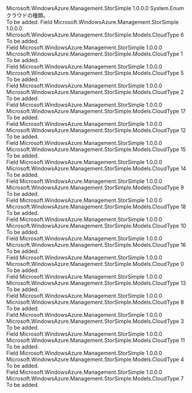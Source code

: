 <Type Name="CloudType" FullName="Microsoft.WindowsAzure.Management.StorSimple.Models.CloudType">
  <TypeSignature Language="C#" Value="public enum CloudType" />
  <TypeSignature Language="ILAsm" Value=".class public auto ansi sealed CloudType extends System.Enum" />
  <TypeSignature Language="DocId" Value="T:Microsoft.WindowsAzure.Management.StorSimple.Models.CloudType" />
  <TypeSignature Language="VB.NET" Value="Public Enum CloudType" />
  <TypeSignature Language="F#" Value="type CloudType = " />
  <AssemblyInfo>
    <AssemblyName>Microsoft.WindowsAzure.Management.StorSimple</AssemblyName>
    <AssemblyVersion>1.0.0.0</AssemblyVersion>
  </AssemblyInfo>
  <Base>
    <BaseTypeName>System.Enum</BaseTypeName>
  </Base>
  <Docs>
    <summary>
            クラウドの種類。
            </summary>
    <remarks>To be added.</remarks>
  </Docs>
  <Members>
    <Member MemberName="ASPDeprecated">
      <MemberSignature Language="C#" Value="ASPDeprecated" />
      <MemberSignature Language="ILAsm" Value=".field public static literal valuetype Microsoft.WindowsAzure.Management.StorSimple.Models.CloudType ASPDeprecated = int32(6)" />
      <MemberSignature Language="DocId" Value="F:Microsoft.WindowsAzure.Management.StorSimple.Models.CloudType.ASPDeprecated" />
      <MemberSignature Language="VB.NET" Value="ASPDeprecated" />
      <MemberSignature Language="F#" Value="ASPDeprecated = 6" Usage="Microsoft.WindowsAzure.Management.StorSimple.Models.CloudType.ASPDeprecated" />
      <MemberType>Field</MemberType>
      <AssemblyInfo>
        <AssemblyName>Microsoft.WindowsAzure.Management.StorSimple</AssemblyName>
        <AssemblyVersion>1.0.0.0</AssemblyVersion>
      </AssemblyInfo>
      <ReturnValue>
        <ReturnType>Microsoft.WindowsAzure.Management.StorSimple.Models.CloudType</ReturnType>
      </ReturnValue>
      <MemberValue>6</MemberValue>
      <Docs>
        <summary>To be added.</summary>
      </Docs>
    </Member>
    <Member MemberName="Atmos">
      <MemberSignature Language="C#" Value="Atmos" />
      <MemberSignature Language="ILAsm" Value=".field public static literal valuetype Microsoft.WindowsAzure.Management.StorSimple.Models.CloudType Atmos = int32(1)" />
      <MemberSignature Language="DocId" Value="F:Microsoft.WindowsAzure.Management.StorSimple.Models.CloudType.Atmos" />
      <MemberSignature Language="VB.NET" Value="Atmos" />
      <MemberSignature Language="F#" Value="Atmos = 1" Usage="Microsoft.WindowsAzure.Management.StorSimple.Models.CloudType.Atmos" />
      <MemberType>Field</MemberType>
      <AssemblyInfo>
        <AssemblyName>Microsoft.WindowsAzure.Management.StorSimple</AssemblyName>
        <AssemblyVersion>1.0.0.0</AssemblyVersion>
      </AssemblyInfo>
      <ReturnValue>
        <ReturnType>Microsoft.WindowsAzure.Management.StorSimple.Models.CloudType</ReturnType>
      </ReturnValue>
      <MemberValue>1</MemberValue>
      <Docs>
        <summary>To be added.</summary>
      </Docs>
    </Member>
    <Member MemberName="AtmosOnPrem">
      <MemberSignature Language="C#" Value="AtmosOnPrem" />
      <MemberSignature Language="ILAsm" Value=".field public static literal valuetype Microsoft.WindowsAzure.Management.StorSimple.Models.CloudType AtmosOnPrem = int32(5)" />
      <MemberSignature Language="DocId" Value="F:Microsoft.WindowsAzure.Management.StorSimple.Models.CloudType.AtmosOnPrem" />
      <MemberSignature Language="VB.NET" Value="AtmosOnPrem" />
      <MemberSignature Language="F#" Value="AtmosOnPrem = 5" Usage="Microsoft.WindowsAzure.Management.StorSimple.Models.CloudType.AtmosOnPrem" />
      <MemberType>Field</MemberType>
      <AssemblyInfo>
        <AssemblyName>Microsoft.WindowsAzure.Management.StorSimple</AssemblyName>
        <AssemblyVersion>1.0.0.0</AssemblyVersion>
      </AssemblyInfo>
      <ReturnValue>
        <ReturnType>Microsoft.WindowsAzure.Management.StorSimple.Models.CloudType</ReturnType>
      </ReturnValue>
      <MemberValue>5</MemberValue>
      <Docs>
        <summary>To be added.</summary>
      </Docs>
    </Member>
    <Member MemberName="Azure">
      <MemberSignature Language="C#" Value="Azure" />
      <MemberSignature Language="ILAsm" Value=".field public static literal valuetype Microsoft.WindowsAzure.Management.StorSimple.Models.CloudType Azure = int32(2)" />
      <MemberSignature Language="DocId" Value="F:Microsoft.WindowsAzure.Management.StorSimple.Models.CloudType.Azure" />
      <MemberSignature Language="VB.NET" Value="Azure" />
      <MemberSignature Language="F#" Value="Azure = 2" Usage="Microsoft.WindowsAzure.Management.StorSimple.Models.CloudType.Azure" />
      <MemberType>Field</MemberType>
      <AssemblyInfo>
        <AssemblyName>Microsoft.WindowsAzure.Management.StorSimple</AssemblyName>
        <AssemblyVersion>1.0.0.0</AssemblyVersion>
      </AssemblyInfo>
      <ReturnValue>
        <ReturnType>Microsoft.WindowsAzure.Management.StorSimple.Models.CloudType</ReturnType>
      </ReturnValue>
      <MemberValue>2</MemberValue>
      <Docs>
        <summary>To be added.</summary>
      </Docs>
    </Member>
    <Member MemberName="AzureChina">
      <MemberSignature Language="C#" Value="AzureChina" />
      <MemberSignature Language="ILAsm" Value=".field public static literal valuetype Microsoft.WindowsAzure.Management.StorSimple.Models.CloudType AzureChina = int32(17)" />
      <MemberSignature Language="DocId" Value="F:Microsoft.WindowsAzure.Management.StorSimple.Models.CloudType.AzureChina" />
      <MemberSignature Language="VB.NET" Value="AzureChina" />
      <MemberSignature Language="F#" Value="AzureChina = 17" Usage="Microsoft.WindowsAzure.Management.StorSimple.Models.CloudType.AzureChina" />
      <MemberType>Field</MemberType>
      <AssemblyInfo>
        <AssemblyName>Microsoft.WindowsAzure.Management.StorSimple</AssemblyName>
        <AssemblyVersion>1.0.0.0</AssemblyVersion>
      </AssemblyInfo>
      <ReturnValue>
        <ReturnType>Microsoft.WindowsAzure.Management.StorSimple.Models.CloudType</ReturnType>
      </ReturnValue>
      <MemberValue>17</MemberValue>
      <Docs>
        <summary>To be added.</summary>
      </Docs>
    </Member>
    <Member MemberName="DellDXDeprecated">
      <MemberSignature Language="C#" Value="DellDXDeprecated" />
      <MemberSignature Language="ILAsm" Value=".field public static literal valuetype Microsoft.WindowsAzure.Management.StorSimple.Models.CloudType DellDXDeprecated = int32(12)" />
      <MemberSignature Language="DocId" Value="F:Microsoft.WindowsAzure.Management.StorSimple.Models.CloudType.DellDXDeprecated" />
      <MemberSignature Language="VB.NET" Value="DellDXDeprecated" />
      <MemberSignature Language="F#" Value="DellDXDeprecated = 12" Usage="Microsoft.WindowsAzure.Management.StorSimple.Models.CloudType.DellDXDeprecated" />
      <MemberType>Field</MemberType>
      <AssemblyInfo>
        <AssemblyName>Microsoft.WindowsAzure.Management.StorSimple</AssemblyName>
        <AssemblyVersion>1.0.0.0</AssemblyVersion>
      </AssemblyInfo>
      <ReturnValue>
        <ReturnType>Microsoft.WindowsAzure.Management.StorSimple.Models.CloudType</ReturnType>
      </ReturnValue>
      <MemberValue>12</MemberValue>
      <Docs>
        <summary>To be added.</summary>
      </Docs>
    </Member>
    <Member MemberName="Google">
      <MemberSignature Language="C#" Value="Google" />
      <MemberSignature Language="ILAsm" Value=".field public static literal valuetype Microsoft.WindowsAzure.Management.StorSimple.Models.CloudType Google = int32(15)" />
      <MemberSignature Language="DocId" Value="F:Microsoft.WindowsAzure.Management.StorSimple.Models.CloudType.Google" />
      <MemberSignature Language="VB.NET" Value="Google" />
      <MemberSignature Language="F#" Value="Google = 15" Usage="Microsoft.WindowsAzure.Management.StorSimple.Models.CloudType.Google" />
      <MemberType>Field</MemberType>
      <AssemblyInfo>
        <AssemblyName>Microsoft.WindowsAzure.Management.StorSimple</AssemblyName>
        <AssemblyVersion>1.0.0.0</AssemblyVersion>
      </AssemblyInfo>
      <ReturnValue>
        <ReturnType>Microsoft.WindowsAzure.Management.StorSimple.Models.CloudType</ReturnType>
      </ReturnValue>
      <MemberValue>15</MemberValue>
      <Docs>
        <summary>To be added.</summary>
      </Docs>
    </Member>
    <Member MemberName="HP">
      <MemberSignature Language="C#" Value="HP" />
      <MemberSignature Language="ILAsm" Value=".field public static literal valuetype Microsoft.WindowsAzure.Management.StorSimple.Models.CloudType HP = int32(14)" />
      <MemberSignature Language="DocId" Value="F:Microsoft.WindowsAzure.Management.StorSimple.Models.CloudType.HP" />
      <MemberSignature Language="VB.NET" Value="HP" />
      <MemberSignature Language="F#" Value="HP = 14" Usage="Microsoft.WindowsAzure.Management.StorSimple.Models.CloudType.HP" />
      <MemberType>Field</MemberType>
      <AssemblyInfo>
        <AssemblyName>Microsoft.WindowsAzure.Management.StorSimple</AssemblyName>
        <AssemblyVersion>1.0.0.0</AssemblyVersion>
      </AssemblyInfo>
      <ReturnValue>
        <ReturnType>Microsoft.WindowsAzure.Management.StorSimple.Models.CloudType</ReturnType>
      </ReturnValue>
      <MemberValue>14</MemberValue>
      <Docs>
        <summary>To be added.</summary>
      </Docs>
    </Member>
    <Member MemberName="IIJ">
      <MemberSignature Language="C#" Value="IIJ" />
      <MemberSignature Language="ILAsm" Value=".field public static literal valuetype Microsoft.WindowsAzure.Management.StorSimple.Models.CloudType IIJ = int32(9)" />
      <MemberSignature Language="DocId" Value="F:Microsoft.WindowsAzure.Management.StorSimple.Models.CloudType.IIJ" />
      <MemberSignature Language="VB.NET" Value="IIJ" />
      <MemberSignature Language="F#" Value="IIJ = 9" Usage="Microsoft.WindowsAzure.Management.StorSimple.Models.CloudType.IIJ" />
      <MemberType>Field</MemberType>
      <AssemblyInfo>
        <AssemblyName>Microsoft.WindowsAzure.Management.StorSimple</AssemblyName>
        <AssemblyVersion>1.0.0.0</AssemblyVersion>
      </AssemblyInfo>
      <ReturnValue>
        <ReturnType>Microsoft.WindowsAzure.Management.StorSimple.Models.CloudType</ReturnType>
      </ReturnValue>
      <MemberValue>9</MemberValue>
      <Docs>
        <summary>To be added.</summary>
      </Docs>
    </Member>
    <Member MemberName="Max">
      <MemberSignature Language="C#" Value="Max" />
      <MemberSignature Language="ILAsm" Value=".field public static literal valuetype Microsoft.WindowsAzure.Management.StorSimple.Models.CloudType Max = int32(18)" />
      <MemberSignature Language="DocId" Value="F:Microsoft.WindowsAzure.Management.StorSimple.Models.CloudType.Max" />
      <MemberSignature Language="VB.NET" Value="Max" />
      <MemberSignature Language="F#" Value="Max = 18" Usage="Microsoft.WindowsAzure.Management.StorSimple.Models.CloudType.Max" />
      <MemberType>Field</MemberType>
      <AssemblyInfo>
        <AssemblyName>Microsoft.WindowsAzure.Management.StorSimple</AssemblyName>
        <AssemblyVersion>1.0.0.0</AssemblyVersion>
      </AssemblyInfo>
      <ReturnValue>
        <ReturnType>Microsoft.WindowsAzure.Management.StorSimple.Models.CloudType</ReturnType>
      </ReturnValue>
      <MemberValue>18</MemberValue>
      <Docs>
        <summary>To be added.</summary>
      </Docs>
    </Member>
    <Member MemberName="NIFTY">
      <MemberSignature Language="C#" Value="NIFTY" />
      <MemberSignature Language="ILAsm" Value=".field public static literal valuetype Microsoft.WindowsAzure.Management.StorSimple.Models.CloudType NIFTY = int32(10)" />
      <MemberSignature Language="DocId" Value="F:Microsoft.WindowsAzure.Management.StorSimple.Models.CloudType.NIFTY" />
      <MemberSignature Language="VB.NET" Value="NIFTY" />
      <MemberSignature Language="F#" Value="NIFTY = 10" Usage="Microsoft.WindowsAzure.Management.StorSimple.Models.CloudType.NIFTY" />
      <MemberType>Field</MemberType>
      <AssemblyInfo>
        <AssemblyName>Microsoft.WindowsAzure.Management.StorSimple</AssemblyName>
        <AssemblyVersion>1.0.0.0</AssemblyVersion>
      </AssemblyInfo>
      <ReturnValue>
        <ReturnType>Microsoft.WindowsAzure.Management.StorSimple.Models.CloudType</ReturnType>
      </ReturnValue>
      <MemberValue>10</MemberValue>
      <Docs>
        <summary>To be added.</summary>
      </Docs>
    </Member>
    <Member MemberName="Nirvanix">
      <MemberSignature Language="C#" Value="Nirvanix" />
      <MemberSignature Language="ILAsm" Value=".field public static literal valuetype Microsoft.WindowsAzure.Management.StorSimple.Models.CloudType Nirvanix = int32(16)" />
      <MemberSignature Language="DocId" Value="F:Microsoft.WindowsAzure.Management.StorSimple.Models.CloudType.Nirvanix" />
      <MemberSignature Language="VB.NET" Value="Nirvanix" />
      <MemberSignature Language="F#" Value="Nirvanix = 16" Usage="Microsoft.WindowsAzure.Management.StorSimple.Models.CloudType.Nirvanix" />
      <MemberType>Field</MemberType>
      <AssemblyInfo>
        <AssemblyName>Microsoft.WindowsAzure.Management.StorSimple</AssemblyName>
        <AssemblyVersion>1.0.0.0</AssemblyVersion>
      </AssemblyInfo>
      <ReturnValue>
        <ReturnType>Microsoft.WindowsAzure.Management.StorSimple.Models.CloudType</ReturnType>
      </ReturnValue>
      <MemberValue>16</MemberValue>
      <Docs>
        <summary>To be added.</summary>
      </Docs>
    </Member>
    <Member MemberName="None">
      <MemberSignature Language="C#" Value="None" />
      <MemberSignature Language="ILAsm" Value=".field public static literal valuetype Microsoft.WindowsAzure.Management.StorSimple.Models.CloudType None = int32(0)" />
      <MemberSignature Language="DocId" Value="F:Microsoft.WindowsAzure.Management.StorSimple.Models.CloudType.None" />
      <MemberSignature Language="VB.NET" Value="None" />
      <MemberSignature Language="F#" Value="None = 0" Usage="Microsoft.WindowsAzure.Management.StorSimple.Models.CloudType.None" />
      <MemberType>Field</MemberType>
      <AssemblyInfo>
        <AssemblyName>Microsoft.WindowsAzure.Management.StorSimple</AssemblyName>
        <AssemblyVersion>1.0.0.0</AssemblyVersion>
      </AssemblyInfo>
      <ReturnValue>
        <ReturnType>Microsoft.WindowsAzure.Management.StorSimple.Models.CloudType</ReturnType>
      </ReturnValue>
      <MemberValue>0</MemberValue>
      <Docs>
        <summary>To be added.</summary>
      </Docs>
    </Member>
    <Member MemberName="OpenStack">
      <MemberSignature Language="C#" Value="OpenStack" />
      <MemberSignature Language="ILAsm" Value=".field public static literal valuetype Microsoft.WindowsAzure.Management.StorSimple.Models.CloudType OpenStack = int32(13)" />
      <MemberSignature Language="DocId" Value="F:Microsoft.WindowsAzure.Management.StorSimple.Models.CloudType.OpenStack" />
      <MemberSignature Language="VB.NET" Value="OpenStack" />
      <MemberSignature Language="F#" Value="OpenStack = 13" Usage="Microsoft.WindowsAzure.Management.StorSimple.Models.CloudType.OpenStack" />
      <MemberType>Field</MemberType>
      <AssemblyInfo>
        <AssemblyName>Microsoft.WindowsAzure.Management.StorSimple</AssemblyName>
        <AssemblyVersion>1.0.0.0</AssemblyVersion>
      </AssemblyInfo>
      <ReturnValue>
        <ReturnType>Microsoft.WindowsAzure.Management.StorSimple.Models.CloudType</ReturnType>
      </ReturnValue>
      <MemberValue>13</MemberValue>
      <Docs>
        <summary>To be added.</summary>
      </Docs>
    </Member>
    <Member MemberName="RackSpace">
      <MemberSignature Language="C#" Value="RackSpace" />
      <MemberSignature Language="ILAsm" Value=".field public static literal valuetype Microsoft.WindowsAzure.Management.StorSimple.Models.CloudType RackSpace = int32(8)" />
      <MemberSignature Language="DocId" Value="F:Microsoft.WindowsAzure.Management.StorSimple.Models.CloudType.RackSpace" />
      <MemberSignature Language="VB.NET" Value="RackSpace" />
      <MemberSignature Language="F#" Value="RackSpace = 8" Usage="Microsoft.WindowsAzure.Management.StorSimple.Models.CloudType.RackSpace" />
      <MemberType>Field</MemberType>
      <AssemblyInfo>
        <AssemblyName>Microsoft.WindowsAzure.Management.StorSimple</AssemblyName>
        <AssemblyVersion>1.0.0.0</AssemblyVersion>
      </AssemblyInfo>
      <ReturnValue>
        <ReturnType>Microsoft.WindowsAzure.Management.StorSimple.Models.CloudType</ReturnType>
      </ReturnValue>
      <MemberValue>8</MemberValue>
      <Docs>
        <summary>To be added.</summary>
      </Docs>
    </Member>
    <Member MemberName="S3">
      <MemberSignature Language="C#" Value="S3" />
      <MemberSignature Language="ILAsm" Value=".field public static literal valuetype Microsoft.WindowsAzure.Management.StorSimple.Models.CloudType S3 = int32(3)" />
      <MemberSignature Language="DocId" Value="F:Microsoft.WindowsAzure.Management.StorSimple.Models.CloudType.S3" />
      <MemberSignature Language="VB.NET" Value="S3" />
      <MemberSignature Language="F#" Value="S3 = 3" Usage="Microsoft.WindowsAzure.Management.StorSimple.Models.CloudType.S3" />
      <MemberType>Field</MemberType>
      <AssemblyInfo>
        <AssemblyName>Microsoft.WindowsAzure.Management.StorSimple</AssemblyName>
        <AssemblyVersion>1.0.0.0</AssemblyVersion>
      </AssemblyInfo>
      <ReturnValue>
        <ReturnType>Microsoft.WindowsAzure.Management.StorSimple.Models.CloudType</ReturnType>
      </ReturnValue>
      <MemberValue>3</MemberValue>
      <Docs>
        <summary>To be added.</summary>
      </Docs>
    </Member>
    <Member MemberName="S3RRS">
      <MemberSignature Language="C#" Value="S3RRS" />
      <MemberSignature Language="ILAsm" Value=".field public static literal valuetype Microsoft.WindowsAzure.Management.StorSimple.Models.CloudType S3RRS = int32(11)" />
      <MemberSignature Language="DocId" Value="F:Microsoft.WindowsAzure.Management.StorSimple.Models.CloudType.S3RRS" />
      <MemberSignature Language="VB.NET" Value="S3RRS" />
      <MemberSignature Language="F#" Value="S3RRS = 11" Usage="Microsoft.WindowsAzure.Management.StorSimple.Models.CloudType.S3RRS" />
      <MemberType>Field</MemberType>
      <AssemblyInfo>
        <AssemblyName>Microsoft.WindowsAzure.Management.StorSimple</AssemblyName>
        <AssemblyVersion>1.0.0.0</AssemblyVersion>
      </AssemblyInfo>
      <ReturnValue>
        <ReturnType>Microsoft.WindowsAzure.Management.StorSimple.Models.CloudType</ReturnType>
      </ReturnValue>
      <MemberValue>11</MemberValue>
      <Docs>
        <summary>To be added.</summary>
      </Docs>
    </Member>
    <Member MemberName="Synaptic">
      <MemberSignature Language="C#" Value="Synaptic" />
      <MemberSignature Language="ILAsm" Value=".field public static literal valuetype Microsoft.WindowsAzure.Management.StorSimple.Models.CloudType Synaptic = int32(4)" />
      <MemberSignature Language="DocId" Value="F:Microsoft.WindowsAzure.Management.StorSimple.Models.CloudType.Synaptic" />
      <MemberSignature Language="VB.NET" Value="Synaptic" />
      <MemberSignature Language="F#" Value="Synaptic = 4" Usage="Microsoft.WindowsAzure.Management.StorSimple.Models.CloudType.Synaptic" />
      <MemberType>Field</MemberType>
      <AssemblyInfo>
        <AssemblyName>Microsoft.WindowsAzure.Management.StorSimple</AssemblyName>
        <AssemblyVersion>1.0.0.0</AssemblyVersion>
      </AssemblyInfo>
      <ReturnValue>
        <ReturnType>Microsoft.WindowsAzure.Management.StorSimple.Models.CloudType</ReturnType>
      </ReturnValue>
      <MemberValue>4</MemberValue>
      <Docs>
        <summary>To be added.</summary>
      </Docs>
    </Member>
    <Member MemberName="Zetta">
      <MemberSignature Language="C#" Value="Zetta" />
      <MemberSignature Language="ILAsm" Value=".field public static literal valuetype Microsoft.WindowsAzure.Management.StorSimple.Models.CloudType Zetta = int32(7)" />
      <MemberSignature Language="DocId" Value="F:Microsoft.WindowsAzure.Management.StorSimple.Models.CloudType.Zetta" />
      <MemberSignature Language="VB.NET" Value="Zetta" />
      <MemberSignature Language="F#" Value="Zetta = 7" Usage="Microsoft.WindowsAzure.Management.StorSimple.Models.CloudType.Zetta" />
      <MemberType>Field</MemberType>
      <AssemblyInfo>
        <AssemblyName>Microsoft.WindowsAzure.Management.StorSimple</AssemblyName>
        <AssemblyVersion>1.0.0.0</AssemblyVersion>
      </AssemblyInfo>
      <ReturnValue>
        <ReturnType>Microsoft.WindowsAzure.Management.StorSimple.Models.CloudType</ReturnType>
      </ReturnValue>
      <MemberValue>7</MemberValue>
      <Docs>
        <summary>To be added.</summary>
      </Docs>
    </Member>
  </Members>
</Type>